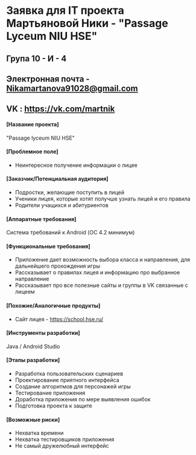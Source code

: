 # Заявка для IT проекта Мартьяновой Ники - "Passage Lyceum NIU HSE"

## Група 10 - И - 4

## Электронная почта - Nikamartanova91028@gmail.com
## VK : https://vk.com/martnik


#### [Название проекта]

"Passage lyceum NIU HSE"

#### [Проблемное поле]

* Неинтересное получение информации о лицее

#### [Заказчик/Потенциальная аудитория]

* Подростки, желающие поступить в лицей
* Ученики лицея, которые хотят получше узнать лицей и его правила
* Родители учащихся и абитуриентов

#### [Аппаратные требования]

Система требований к Android (ОС 4.2 минимум)

#### [Функциональные требования]

* Приложение дает возможность выбора класса и направления, для дальнейшего прохождения игры
* Рассказывает о правилах лицея и информацию про выбранное направление
* Рассказывает про все полезные сайты и группы в VK связанные с лицеем

#### [Похожие/Аналогичные продукты]

* Сайт лицея - https://school.hse.ru/

#### [Инструменты разработки]

Java / Android Studio

#### [Этапы разработки]

* Разработка пользовательских сценариев
* Проектирование приятного интерфейса
* Создание алгоритмов для персонажей игры
* Тестирование приложения
* Доработка приложения по мере выявления ошибок
* Подготовка проекта к защите

#### [Возможные риски]

* Нехватка времени
* Нехватка тестировщиков приложения
* Не самый дружелюбный интерфейс
